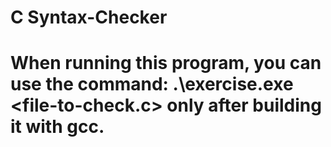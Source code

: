 # C Syntax-Checker
# When running this program, you can use the command: .\exercise.exe <file-to-check.c> only after building it with gcc.
